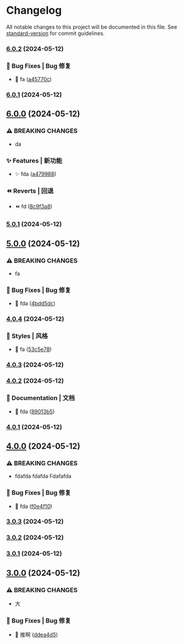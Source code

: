 # Changelog

All notable changes to this project will be documented in this file. See [standard-version](https://github.com/conventional-changelog/standard-version) for commit guidelines.

### [6.0.2](https://github.com/xuguanjie0706/everytrytest/compare/v6.0.1...v6.0.2) (2024-05-12)


### 🐛 Bug Fixes | Bug 修复

* :bug: fa ([a45770c](https://github.com/xuguanjie0706/everytrytest/commit/a45770cd4009bbd8ac87ecfed7fa421781a59829))

### [6.0.1](https://github.com/xuguanjie0706/everytrytest/compare/v6.0.0...v6.0.1) (2024-05-12)

## [6.0.0](https://github.com/xuguanjie0706/everytrytest/compare/v5.0.1...v6.0.0) (2024-05-12)


### ⚠ BREAKING CHANGES

* da

### ✨ Features | 新功能

* :sparkles: fda ([a479988](https://github.com/xuguanjie0706/everytrytest/commit/a479988da683e79b5280ccaad9e345df64abd877))


### ⏪ Reverts | 回退

* :rewind: fd ([8c9f3a8](https://github.com/xuguanjie0706/everytrytest/commit/8c9f3a85568eeb796bc66e14f92e96eaff330ed3))

### [5.0.1](https://github.com/xuguanjie0706/everytrytest/compare/v5.0.0...v5.0.1) (2024-05-12)

## [5.0.0](https://github.com/xuguanjie0706/everytrytest/compare/v4.0.4...v5.0.0) (2024-05-12)


### ⚠ BREAKING CHANGES

* fa

### 🐛 Bug Fixes | Bug 修复

* :bug: fda ([4bdd5dc](https://github.com/xuguanjie0706/everytrytest/commit/4bdd5dc9c5417a88a50f6f6ff3fe6fe2b2734907))

### [4.0.4](https://github.com/xuguanjie0706/everytrytest/compare/v4.0.3...v4.0.4) (2024-05-12)


### 💄 Styles | 风格

* :lipstick: fa ([53c5e78](https://github.com/xuguanjie0706/everytrytest/commit/53c5e7869be717d4ca5fd4dad65e660bb384dc8f))

### [4.0.3](https://github.com/xuguanjie0706/everytrytest/compare/v4.0.2...v4.0.3) (2024-05-12)

### [4.0.2](https://github.com/xuguanjie0706/everytrytest/compare/v4.0.1...v4.0.2) (2024-05-12)


### 📝 Documentation | 文档

* :memo: fda ([89013b5](https://github.com/xuguanjie0706/everytrytest/commit/89013b5504982beafc97a654c0b9a33224f479f5))

### [4.0.1](https://github.com/xuguanjie0706/everytrytest/compare/v4.0.0...v4.0.1) (2024-05-12)

## [4.0.0](https://github.com/xuguanjie0706/everytrytest/compare/v3.0.3...v4.0.0) (2024-05-12)


### ⚠ BREAKING CHANGES

* fdafda
fdafda
Fdafafda

### 🐛 Bug Fixes | Bug 修复

* :bug: fda ([f0e4f10](https://github.com/xuguanjie0706/everytrytest/commit/f0e4f1099cfd0fd04af8757577a3810674287edd))

### [3.0.3](https://github.com/xuguanjie0706/everytrytest/compare/v3.0.2...v3.0.3) (2024-05-12)

### [3.0.2](https://github.com/xuguanjie0706/everytrytest/compare/v3.0.1...v3.0.2) (2024-05-12)

### [3.0.1](https://github.com/xuguanjie0706/everytrytest/compare/v3.0.0...v3.0.1) (2024-05-12)

## [3.0.0](https://github.com/xuguanjie0706/everytrytest/compare/v2.0.1...v3.0.0) (2024-05-12)


### ⚠ BREAKING CHANGES

* 大

### 🐛 Bug Fixes | Bug 修复

* :bug: 推啊 ([ddea4d5](https://github.com/xuguanjie0706/everytrytest/commit/ddea4d58c2e565a41f044317258aa0af7a450dee))
